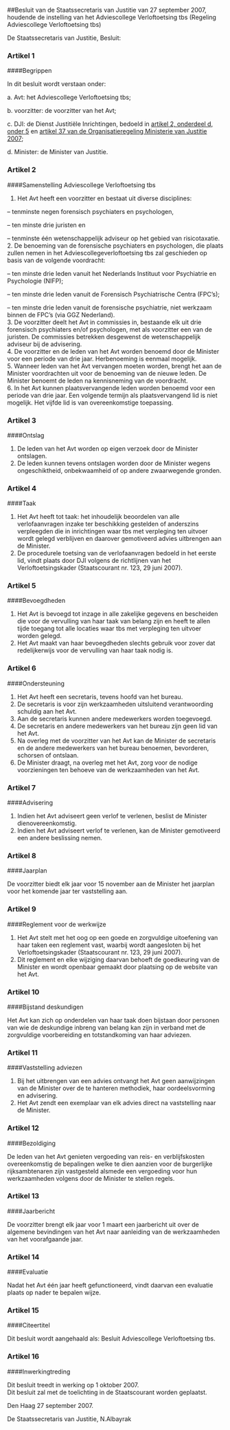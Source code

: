 <meta http-equiv='Content-Type' content='text/html; charset=utf-8' />

##Besluit van de Staatssecretaris van Justitie van 27 september 2007, houdende de instelling van het Adviescollege Verloftoetsing tbs (Regeling Adviescollege Verloftoetsing tbs)

De Staatssecretaris van Justitie,  Besluit:    

### Artikel  1  

####Begrippen

In dit besluit wordt verstaan onder: 

a. Avt: het Adviescollege Verloftoetsing tbs;  

b. voorzitter: de voorzitter van het Avt;  

c. DJI: de Dienst Justitiële Inrichtingen, bedoeld in [artikel 2, onderdeel d, onder 5](../../../../../../ministeriele-regeling/organisatieregeling/ministerie/van/justitie/2007/BWBR0022607/README.md) en [artikel 37 van de Organisatieregeling Ministerie van Justitie 2007](../../../../../../ministeriele-regeling/organisatieregeling/ministerie/van/justitie/2007/BWBR0022607/README.md);  

d. Minister: de Minister van Justitie.    

### Artikel  2  

####Samenstelling Adviescollege Verloftoetsing tbs

1.  Het Avt heeft een voorzitter en bestaat uit diverse disciplines: 

– tenminste negen forensisch psychiaters en psychologen,  

– ten minste drie juristen en  

– tenminste één wetenschappelijk adviseur op het gebied van risicotaxatie.     
2.  De benoeming van de forensische psychiaters en psychologen, die plaats zullen nemen in het Adviescollegeverloftoetsing tbs zal geschieden op basis van de volgende voordracht: 

– ten minste drie leden vanuit het Nederlands Instituut voor Psychiatrie en Psychologie (NIFP);  

– ten minste drie leden vanuit de Forensisch Psychiatrische Centra (FPC’s);  

– ten minste drie leden vanuit de forensische psychiatrie, niet werkzaam binnen de FPC’s (via GGZ Nederland).     
3.  De voorzitter deelt het Avt in commissies in, bestaande elk uit drie forensisch psychiaters en/of psychologen, met als voorzitter een van de juristen. De commissies betrekken desgewenst de wetenschappelijk adviseur bij de advisering.   
4.  De voorzitter en de leden van het Avt worden benoemd door de Minister voor een periode van drie jaar. Herbenoeming is eenmaal mogelijk.   
5.  Wanneer leden van het Avt vervangen moeten worden, brengt het aan de Minister voordrachten uit voor de benoeming van de nieuwe leden. De Minister benoemt de leden na kennisneming van de voordracht.   
6.  In het Avt kunnen plaatsvervangende leden worden benoemd voor een periode van drie jaar. Een volgende termijn als plaatsvervangend lid is niet mogelijk. Het vijfde lid is van overeenkomstige toepassing.   

### Artikel  3  

####Ontslag

1.  De leden van het Avt worden op eigen verzoek door de Minister ontslagen.   
2.  De leden kunnen tevens ontslagen worden door de Minister wegens ongeschiktheid, onbekwaamheid of op andere zwaarwegende gronden.   

### Artikel  4  

####Taak

1.  Het Avt heeft tot taak: het inhoudelijk beoordelen van alle verlofaanvragen inzake ter beschikking gestelden of anderszins verpleegden die in inrichtingen waar tbs met verpleging ten uitvoer wordt gelegd verblijven en daarover gemotiveerd advies uitbrengen aan de Minister.   
2.  De procedurele toetsing van de verlofaanvragen bedoeld in het eerste lid, vindt plaats door DJI volgens de richtlijnen van het Verloftoetsingskader (Staatscourant nr. 123, 29 juni 2007).   

### Artikel  5  

####Bevoegdheden

1.  Het Avt is bevoegd tot inzage in alle zakelijke gegevens en bescheiden die voor de vervulling van haar taak van belang zijn en heeft te allen tijde toegang tot alle locaties waar tbs met verpleging ten uitvoer worden gelegd.   
2.  Het Avt maakt van haar bevoegdheden slechts gebruik voor zover dat redelijkerwijs voor de vervulling van haar taak nodig is.   

### Artikel  6  

####Ondersteuning

1.  Het Avt heeft een secretaris, tevens hoofd van het bureau.   
2.  De secretaris is voor zijn werkzaamheden uitsluitend verantwoording schuldig aan het Avt.   
3.  Aan de secretaris kunnen andere medewerkers worden toegevoegd.   
4.  De secretaris en andere medewerkers van het bureau zijn geen lid van het Avt.   
5.  Na overleg met de voorzitter van het Avt kan de Minister de secretaris en de andere medewerkers van het bureau benoemen, bevorderen, schorsen of ontslaan.   
6.  De Minister draagt, na overleg met het Avt, zorg voor de nodige voorzieningen ten behoeve van de werkzaamheden van het Avt.   

### Artikel  7  

####Advisering

1.  Indien het Avt adviseert geen verlof te verlenen, beslist de Minister dienovereenkomstig.   
2.  Indien het Avt adviseert verlof te verlenen, kan de Minister gemotiveerd een andere beslissing nemen.   

### Artikel  8  

####Jaarplan

De voorzitter biedt elk jaar voor 15 november aan de Minister het jaarplan voor het komende jaar ter vaststelling aan.  

### Artikel  9  

####Reglement voor de werkwijze

1.  Het Avt stelt met het oog op een goede en zorgvuldige uitoefening van haar taken een reglement vast, waarbij wordt aangesloten bij het Verloftoetsingskader (Staatscourant nr. 123, 29 juni 2007).   
2.  Dit reglement en elke wijziging daarvan behoeft de goedkeuring van de Minister en wordt openbaar gemaakt door plaatsing op de website van het Avt.   

### Artikel  10  

####Bijstand deskundigen

Het Avt kan zich op onderdelen van haar taak doen bijstaan door personen van wie de deskundige inbreng van belang kan zijn in verband met de zorgvuldige voorbereiding en totstandkoming van haar adviezen.  

### Artikel  11  

####Vaststelling adviezen

1.  Bij het uitbrengen van een advies ontvangt het Avt geen aanwijzingen van de Minister over de te hanteren methodiek, haar oordeelsvorming en advisering.   
2.  Het Avt zendt een exemplaar van elk advies direct na vaststelling naar de Minister.   

### Artikel  12  

####Bezoldiging

De leden van het Avt genieten vergoeding van reis- en verblijfskosten overeenkomstig de bepalingen welke te dien aanzien voor de burgerlijke rijksambtenaren zijn vastgesteld alsmede een vergoeding voor hun werkzaamheden volgens door de Minister te stellen regels.  

### Artikel  13  

####Jaarbericht

De voorzitter brengt elk jaar voor 1 maart een jaarbericht uit over de algemene bevindingen van het Avt naar aanleiding van de werkzaamheden van het voorafgaande jaar.  

### Artikel  14  

####Evaluatie

Nadat het Avt één jaar heeft gefunctioneerd, vindt daarvan een evaluatie plaats op nader te bepalen wijze.  

### Artikel  15  

####Citeertitel

Dit besluit wordt aangehaald als: Besluit Adviescollege Verloftoetsing tbs.  

### Artikel  16  

####Inwerkingtreding

Dit besluit treedt in werking op 1 oktober 2007.  
Dit besluit zal met de toelichting in de Staatscourant worden geplaatst.   

Den Haag 
27 september 2007.   

De 
Staatssecretaris van Justitie, 
N.Albayrak   
